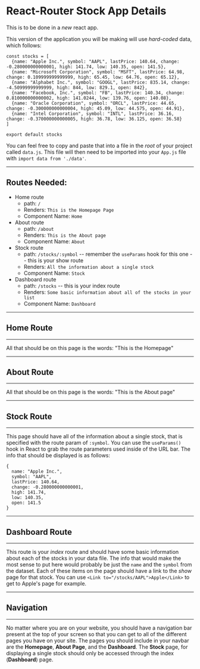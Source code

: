 # React-Router Stock App Details

This is to be done in a *new* react app.

This version of the application you will be making will use *hard-coded* data, which follows:

```
const stocks = [
  {name: "Apple Inc.", symbol: "AAPL", lastPrice: 140.64, change: -0.280000000000001, high: 141.74, low: 140.35, open: 141.5},
  {name: "Microsoft Corporation", symbol: "MSFT", lastPrice: 64.98, change: 0.109999999999999, high: 65.45, low: 64.76, open: 65.12},
  {name: "Alphabet Inc.", symbol: "GOOGL", lastPrice: 835.14, change: -4.50999999999999, high: 844, low: 829.1, open: 842},
  {name: "Facebook, Inc.", symbol: "FB", lastPrice: 140.34, change: 0.810000000000002, high: 141.0244, low: 139.76, open: 140.08},
  {name: "Oracle Corporation", symbol: "ORCL", lastPrice: 44.65, change: -0.300000000000004, high: 45.09, low: 44.575, open: 44.91},
  {name: "Intel Corporation", symbol: "INTL", lastPrice: 36.16, change: -0.370000000000005, high: 36.78, low: 36.125, open: 36.58}
]

export default stocks
```

You can feel free to copy and paste that into a file in the *root* of your project called `data.js`. This file will then need to be imported into your `App.js` file with `import data from './data'`.

---

## Routes Needed:
  - Home route
    - path: `/`
    - Renders: `This is the Homepage Page`
    - Component Name: `Home`
  - About route
    - path: `/about`
    - Renders: `This is the About page`
    - Component Name: `About`
  - Stock route
    - path: `/stocks/:symbol` -- remember the `useParams` hook for this one -- this is your show route
    - Renders: `All the information about a single stock`
    - Component Name: `Stock`
  - Dashboard route
    - path: `/stocks` -- this is your index route
    - Renders: `Some basic information about all of the stocks in your list`
    - Component Name: `Dashboard`

---

## Home Route

---

All that should be on this page is the words: "This is the Homepage"

---

## About Route

---

All that should be on this page is the words: "This is the About page"

---

## Stock Route

---

This page should have all of the information about a single stock, that is specified with the route param of `:symbol`. You can use the `useParams()` hook in React to grab the route parameters used inside of the URL bar. The info that should be displayed is as follows:

```
{
  name: "Apple Inc.",
  symbol: "AAPL",
  lastPrice: 140.64,
  change: -0.280000000000001,
  high: 141.74,
  low: 140.35,
  open: 141.5
}
```

---

## Dashboard Route

---

This route is your *index* route and should have some basic information about each of the stocks in your data file. The info that would make the most sense to put here would probably be just the `name` and the `symbol` from the dataset. Each of these items on the page should have a link to the *show* page for that stock. You can use `<Link to="/stocks/AAPL">Apple</Link>` to get to Apple's page for example.

---

## Navigation

---

No matter where you are on your website, you should have a navigation bar present at the top of your screen so that you can get to all of the different pages you have on your site. The pages you should include in your navbar are the **Homepage**, **About Page**, and the **Dashboard**. The **Stock** page, for displaying a single stock should only be accessed through the index (**Dashboard**) page.